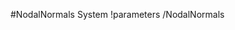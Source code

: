 <!-- MOOSE System Documentation Stub: Remove this when content is added. -->
#NodalNormals System
!parameters /NodalNormals

